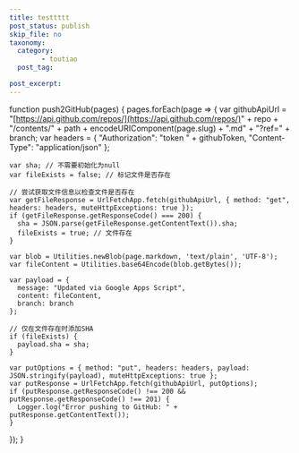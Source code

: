 ```yaml
---
title: testtttt
post_status: publish
skip_file: no
taxonomy:
  category:
        - toutiao
  post_tag:

post_excerpt: 
---
```

function push2GitHub(pages) {
pages.forEach(page => {
var githubApiUrl = "[https://api.github.com/repos/](https://api.github.com/repos/)" + repo + "/contents/" + path + encodeURIComponent(page.slug) + ".md" + "?ref=" + branch;
var headers = {
"Authorization": "token " + githubToken,
"Content-Type": "application/json"
};

```plain text
var sha; // 不需要初始化为null
var fileExists = false; // 标记文件是否存在

// 尝试获取文件信息以检查文件是否存在
var getFileResponse = UrlFetchApp.fetch(githubApiUrl, { method: "get", headers: headers, muteHttpExceptions: true });
if (getFileResponse.getResponseCode() === 200) {
  sha = JSON.parse(getFileResponse.getContentText()).sha;
  fileExists = true; // 文件存在
}

var blob = Utilities.newBlob(page.markdown, 'text/plain', 'UTF-8');
var fileContent = Utilities.base64Encode(blob.getBytes());

var payload = {
  message: "Updated via Google Apps Script",
  content: fileContent,
  branch: branch
};

// 仅在文件存在时添加SHA
if (fileExists) {
  payload.sha = sha;
}

var putOptions = { method: "put", headers: headers, payload: JSON.stringify(payload), muteHttpExceptions: true };
var putResponse = UrlFetchApp.fetch(githubApiUrl, putOptions);
if (putResponse.getResponseCode() !== 200 && putResponse.getResponseCode() !== 201) {
  Logger.log("Error pushing to GitHub: " + putResponse.getContentText());
}

```

});
}